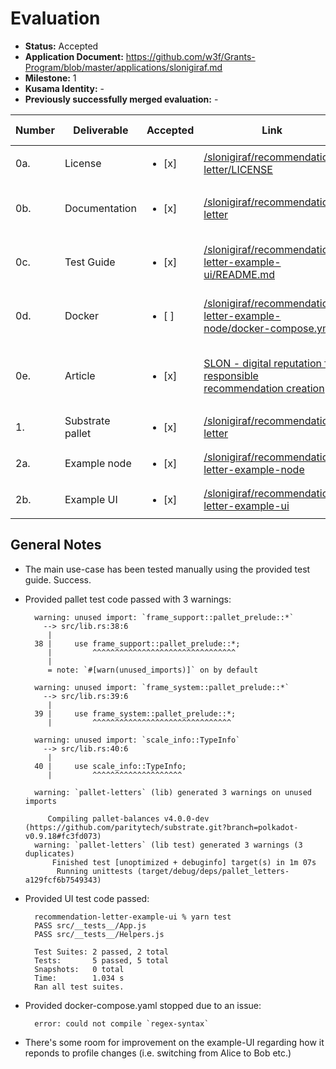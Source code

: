 # Evaluation


- **Status:** Accepted
- **Application Document:** https://github.com/w3f/Grants-Program/blob/master/applications/slonigiraf.md
- **Milestone:** 1
- **Kusama Identity:** -
- **Previously successfully merged evaluation:** -

| Number | Deliverable      | Accepted | Link                                                             | Evaluation Notes                                                                        |
|--------|------------------| -------- |------------------------------------------------------------------|-----------------------------------------------------------------------------------------|
| 0a.    | License          |<ul><li>[x] </li></ul>| [/slonigiraf/recommendation-letter/LICENSE](https://github.com/slonigiraf/recommendation-letter/blob/9bfc5ead6213b99568b21cbce25cba2a04f50d57/LICENSE) |  The Unlicense                                                                             |
| 0b.    | Documentation    |<ul><li>[x] </li></ul>| [/slonigiraf/recommendation-letter](https://github.com/slonigiraf/recommendation-letter/tree/9bfc5ead6213b99568b21cbce25cba2a04f50d57)  | Code level documentation is provided inline. |
| 0c.    | Test Guide       |<ul><li>[x] </li></ul>| [/slonigiraf/recommendation-letter-example-ui/README.md](https://github.com/slonigiraf/recommendation-letter-example-ui/blob/8d7e3a19cd5656051530c7370887a7f97a4fc7cb/README.md) | The main use-case via the provided example UI.                                                                                      |
| 0d.    | Docker           |<ul><li>[ ] </li></ul>| [/slonigiraf/recommendation-letter-example-node/docker-compose.yml](https://github.com/slonigiraf/recommendation-letter-example-node/blob/258139bf1e9077e725674d6520472fe0df173b71/docker-compose.yml)                                                              | Compilation issue, requested a fix.                                                                                     | 
| 0e.    | Article          |<ul><li>[x] </li></ul>| [SLON - digital reputation for responsible recommendation creation](https://github.com/slonigiraf/slon-whitepaper/blob/c684e0fc8b656a082cbae6f505472b2c010a1c05/ENG.md)                                                              | The whitepaper on the concept behind Slonigiraf                                                                 |
| 1.     | Substrate pallet |<ul><li>[x] </li></ul>| [/slonigiraf/recommendation-letter](https://github.com/slonigiraf/recommendation-letter/commit/9bfc5ead6213b99568b21cbce25cba2a04f50d57) | see General Notes                                                                                     |
| 2a.    | Example node     |<ul><li>[x] </li></ul>| [/slonigiraf/recommendation-letter-example-node](https://github.com/slonigiraf/recommendation-letter-example-node/blob/a5558a158e2cec1f88f606767f0cc245d09af6ca/docker-compose.yml) | see General Notes                                                                                      |
| 2b.    | Example UI       |<ul><li>[x] </li></ul>| [/slonigiraf/recommendation-letter-example-ui](https://github.com/slonigiraf/recommendation-letter-example-ui/commit/8d7e3a19cd5656051530c7370887a7f97a4fc7cb) | see General Notes                                                                                   |


## General Notes

- The main use-case has been tested manually using the provided test guide. Success.

- Provided pallet test code passed with 3 warnings: 


		warning: unused import: `frame_support::pallet_prelude::*`
		  --> src/lib.rs:38:6
		   |
		38 |     use frame_support::pallet_prelude::*;
		   |         ^^^^^^^^^^^^^^^^^^^^^^^^^^^^^^^^
		   |
		   = note: `#[warn(unused_imports)]` on by default
		
		warning: unused import: `frame_system::pallet_prelude::*`
		  --> src/lib.rs:39:6
		   |
		39 |     use frame_system::pallet_prelude::*;
		   |         ^^^^^^^^^^^^^^^^^^^^^^^^^^^^^^^
		
		warning: unused import: `scale_info::TypeInfo`
		  --> src/lib.rs:40:6
		   |
		40 |     use scale_info::TypeInfo;
		   |         ^^^^^^^^^^^^^^^^^^^^
		
		warning: `pallet-letters` (lib) generated 3 warnings on unused imports
		
		   Compiling pallet-balances v4.0.0-dev (https://github.com/paritytech/substrate.git?branch=polkadot-v0.9.18#fc3fd073)
		warning: `pallet-letters` (lib test) generated 3 warnings (3 duplicates)
		    Finished test [unoptimized + debuginfo] target(s) in 1m 07s
		     Running unittests (target/debug/deps/pallet_letters-a129fcf6b7549343)


- Provided UI test code passed:

		recommendation-letter-example-ui % yarn test
		PASS src/__tests__/App.js
		PASS src/__tests__/Helpers.js
		
		Test Suites: 2 passed, 2 total
		Tests:       5 passed, 5 total
		Snapshots:   0 total
		Time:        1.034 s
		Ran all test suites.

- Provided docker-compose.yaml stopped due to an issue:

		error: could not compile `regex-syntax`
		
- There's some room for improvement on the example-UI regarding how it reponds to profile changes (i.e. switching from Alice to Bob etc.)	


